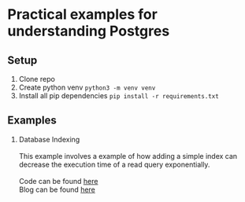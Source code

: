 # Practical examples for understanding Postgres

## Setup

1. Clone repo
2. Create python venv `python3 -m venv venv`
3. Install all pip dependencies `pip install -r requirements.txt`

## Examples 

1. Database Indexing <br><br>
This example involves a example of how adding a simple index can decrease the execution time of a read query exponentially. <br><br>
Code can be found [here](indexing-example.ipynb) <br>
Blog can be found [here](https://medium.com/@yashmarathe21/analyzing-postgres-queries-with-database-indexing-1e07c1d4e540)